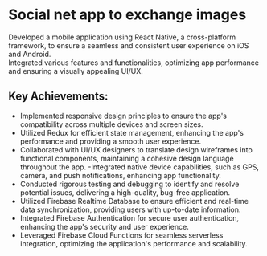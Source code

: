 # Social net app to exchange images

Developed a mobile application using React Native, a cross-platform framework, to ensure a seamless and consistent user experience on iOS and Android.  
Integrated various features and functionalities, optimizing app performance and ensuring a visually appealing UI/UX.

## Key Achievements:
- Implemented responsive design principles to ensure the app's compatibility across multiple devices and screen sizes.
- Utilized Redux for efficient state management, enhancing the app's performance and providing a smooth user experience.
- Collaborated with UI/UX designers to translate design wireframes into functional components, maintaining a cohesive design language throughout the app.
-Integrated native device capabilities, such as GPS, camera, and push notifications, enhancing app functionality.
- Conducted rigorous testing and debugging to identify and resolve potential issues, delivering a high-quality, bug-free application.
- Utilized Firebase Realtime Database to ensure efficient and real-time data synchronization, providing users with up-to-date information.
- Integrated Firebase Authentication for secure user authentication, enhancing the app's security and user experience.
- Leveraged Firebase Cloud Functions for seamless serverless integration, optimizing the application's performance and scalability.
